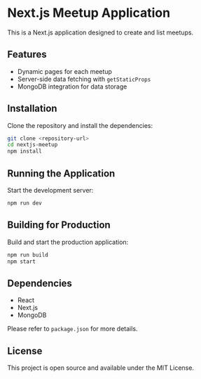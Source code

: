 
# Next.js Meetup Application

This is a Next.js application designed to create and list meetups.

## Features

- Dynamic pages for each meetup
- Server-side data fetching with `getStaticProps`
- MongoDB integration for data storage

## Installation

Clone the repository and install the dependencies:

```bash
git clone <repository-url>
cd nextjs-meetup
npm install
```

## Running the Application

Start the development server:

```bash
npm run dev
```

## Building for Production

Build and start the production application:

```bash
npm run build
npm start
```

## Dependencies

- React
- Next.js
- MongoDB

Please refer to `package.json` for more details.

## License

This project is open source and available under the MIT License.
